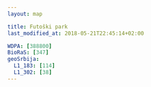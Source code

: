 ```yaml
---
layout: map

title: Futoški park
last_modified_at: 2018-05-21T22:45:14+02:00

WDPA: [388800]
BioRaS: [347]
geoSrbija:
  L1_183: [114]
  L1_302: [38]
---
```

